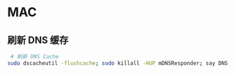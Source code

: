 # MAC



## 刷新 DNS  缓存



````````bash
 # 刷新 DNS Cache
sudo dscacheutil -flushcache; sudo killall -HUP mDNSResponder; say DNS cache flushed
````````

